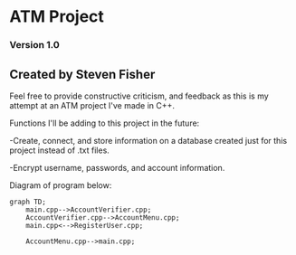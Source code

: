 # ATM Project

### Version 1.0

## Created by Steven Fisher

Feel free to provide constructive criticism, and feedback as this is my attempt at an ATM project I've made in C++.

Functions I'll be adding to this project in the future:

-Create, connect, and store information on a database created just for this project instead of .txt files.

-Encrypt username, passwords, and account information.

Diagram of program below:


```mermaid
graph TD;
    main.cpp-->AccountVerifier.cpp;
    AccountVerifier.cpp-->AccountMenu.cpp;
    main.cpp<-->RegisterUser.cpp;
    
    AccountMenu.cpp-->main.cpp;
```
